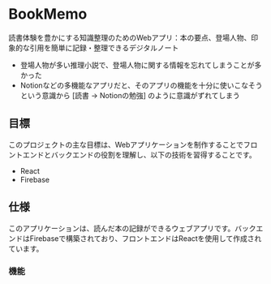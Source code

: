 # BookMemo

読書体験を豊かにする知識整理のためのWebアプリ：本の要点、登場人物、印象的な引用を簡単に記録・整理できるデジタルノート <br>
 - 登場人物が多い推理小説で、登場人物に関する情報を忘れてしまうことが多かった
 - Notionなどの多機能なアプリだと、そのアプリの機能を十分に使いこなそうという意識から [読書 -> Notionの勉強] のように意識がずれてしまう


## 目標

このプロジェクトの主な目標は、Webアプリケーションを制作することでフロントエンドとバックエンドの役割を理解し、以下の技術を習得することです。

- React
- Firebase

## 仕様

このアプリケーションは、読んだ本の記録ができるウェブアプリです。バックエンドはFirebaseで構築されており、フロントエンドはReactを使用して作成されています。

### 機能


